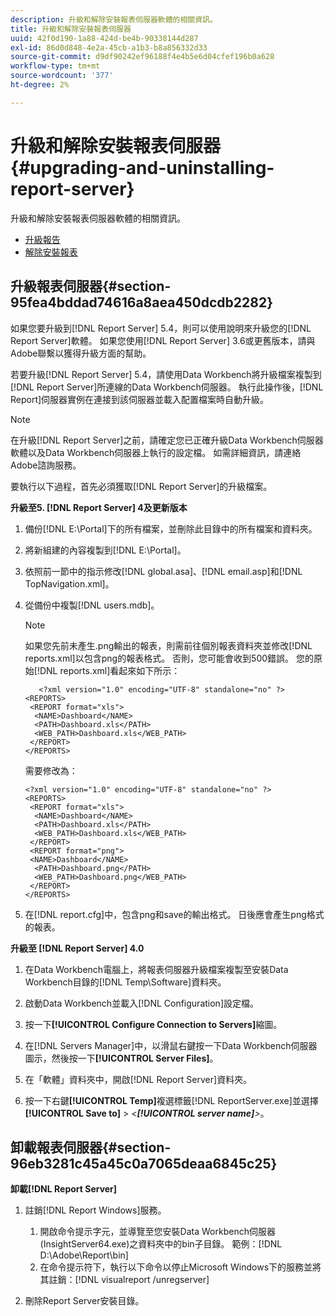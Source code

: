 ```yaml
---
description: 升級和解除安裝報表伺服器軟體的相關資訊。
title: 升級和解除安裝報表伺服器
uuid: 42f0d190-1a88-424d-be4b-90338144d287
exl-id: 86d0d848-4e2a-45cb-a1b3-b8a856332d33
source-git-commit: d9df90242ef96188f4e4b5e6d04cfef196b0a628
workflow-type: tm+mt
source-wordcount: '377'
ht-degree: 2%

---
```


# 升級和解除安裝報表伺服器{#upgrading-and-uninstalling-report-server}

升級和解除安裝報表伺服器軟體的相關資訊。

* [升級報告](../../../home/c-rpt-oview/c-inst-rpt/c-upgrade-uninstall-rpt.md#section-95fea4bddad74616a8aea450dcdb2282)
* [解除安裝報表](../../../home/c-rpt-oview/c-inst-rpt/c-upgrade-uninstall-rpt.md#section-96eb3281c45a45c0a7065deaa6845c25)

## 升級報表伺服器{#section-95fea4bddad74616a8aea450dcdb2282}

如果您要升級到[!DNL Report Server] 5.4，則可以使用說明來升級您的[!DNL Report Server]軟體。 如果您使用[!DNL Report Server] 3.6或更舊版本，請與Adobe聯繫以獲得升級方面的幫助。

若要升級[!DNL Report Server] 5.4，請使用Data Workbench將升級檔案複製到[!DNL Report Server]所連線的Data Workbench伺服器。 執行此操作後，[!DNL Report]伺服器實例在連接到該伺服器並載入配置檔案時自動升級。

>[!NOTE]
>
>在升級[!DNL Report Server]之前，請確定您已正確升級Data Workbench伺服器軟體以及Data Workbench伺服器上執行的設定檔。 如需詳細資訊，請連絡Adobe諮詢服務。

要執行以下過程，首先必須獲取[!DNL Report Server]的升級檔案。

**升級至5. [!DNL Report Server] 4及更新版本**

1. 備份[!DNL E:\Portal]下的所有檔案，並刪除此目錄中的所有檔案和資料夾。
1. 將新組建的內容複製到[!DNL E:\Portal]。
1. 依照前一節中的指示修改[!DNL global.asa]、[!DNL email.asp]和[!DNL TopNavigation.xml]。

1. 從備份中複製[!DNL users.mdb]。

   >[!NOTE]
   >
   >如果您先前未產生.png輸出的報表，則需前往個別報表資料夾並修改[!DNL reports.xml]以包含png的報表格式。 否則，您可能會收到500錯誤。 您的原始[!DNL reports.xml]看起來如下所示：

   ```
      <?xml version="1.0" encoding="UTF-8" standalone="no" ?>
   <REPORTS>
    <REPORT format="xls">
     <NAME>Dashboard</NAME>
     <PATH>Dashboard.xls</PATH>
     <WEB_PATH>Dashboard.xls</WEB_PATH>
    </REPORT>
   </REPORTS>
   ```

   需要修改為：

   ```
   <?xml version="1.0" encoding="UTF-8" standalone="no" ?>
   <REPORTS>
    <REPORT format="xls">
     <NAME>Dashboard</NAME>
     <PATH>Dashboard.xls</PATH>
     <WEB_PATH>Dashboard.xls</WEB_PATH>
    </REPORT>
    <REPORT format="png">
    <NAME>Dashboard</NAME>
     <PATH>Dashboard.png</PATH>
     <WEB_PATH>Dashboard.png</WEB_PATH>
    </REPORT>
   </REPORTS>
   ```

1. 在[!DNL report.cfg]中，包含png和save的輸出格式。 日後應會產生png格式的報表。

**升級至 [!DNL Report Server] 4.0**

1. 在Data Workbench電腦上，將報表伺服器升級檔案複製至安裝Data Workbench目錄的[!DNL Temp\Software]資料夾。
1. 啟動Data Workbench並載入[!DNL Configuration]設定檔。
1. 按一下&#x200B;**[!UICONTROL Configure Connection to Servers]**&#x200B;縮圖。
1. 在[!DNL Servers Manager]中，以滑鼠右鍵按一下Data Workbench伺服器圖示，然後按一下&#x200B;**[!UICONTROL Server Files]**。

1. 在「軟體」資料夾中，開啟[!DNL Report Server]資料夾。
1. 按一下右鍵&#x200B;**[!UICONTROL Temp]**&#x200B;複選標籤[!DNL ReportServer.exe]並選擇&#x200B;**[!UICONTROL Save to]** > *&lt;**[!UICONTROL server name]**>*。

## 卸載報表伺服器{#section-96eb3281c45a45c0a7065deaa6845c25}

**卸載[!DNL Report Server]**

1. 註銷[!DNL Report Windows]服務。

   1. 開啟命令提示字元，並導覽至您安裝Data Workbench伺服器(InsightServer64.exe)之資料夾中的bin子目錄。 範例：[!DNL D:\Adobe\Report\bin]
   1. 在命令提示符下，執行以下命令以停止Microsoft Windows下的服務並將其註銷：[!DNL visualreport /unregserver]

1. 刪除Report Server安裝目錄。
